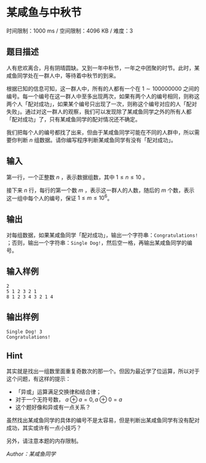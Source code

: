 # 某咸鱼与中秋节

时间限制：1000 ms / 空间限制：4096 KB / 难度：3

## 题目描述

人有悲欢离合，月有阴晴圆缺。又到一年中秋节，一年之中团聚的时节。此时，某咸鱼同学处在一群人中，等待着中秋节的到来。

根据已知的信息可知，这一群人中，所有的人都有一个在 $1\sim 100000000$ 之间的编号。每一个编号在这一群人中至多出现两次，如果有两个人的编号相同，则称这两个人「配对成功」，如果某个编号只出现了一次，则称这个编号对应的人「配对失败」。通过对这一群人的观察，我们可以发现除了某咸鱼同学之外的所有人都「配对成功」了，只有某咸鱼同学的配对情况还不确定。

我们把每个人的编号都找了出来，但由于某咸鱼同学可能在不同的人群中，所以需要你判断 $n$ 组数据。请你编写程序判断某咸鱼同学有没有「配对成功」。

## 输入

​第一行，一个正整数 $n$ ，表示数据组数，其中 $1 \leq n \leq 10$ 。

​接下来 $n$ 行，每行的第一个数 $m$ ，表示这一群人的人数，随后的 $m$ 个数，表示这一组中每个人的编号，保证 $1\le m \le 10^6$。

## 输出

对每组数据，如果某咸鱼同学「配对成功」，输出一个字符串：`Congratulations!` ；否则，输出一个字符串：`Single Dog!`，然后空一格，再输出某咸鱼同学的编号。

## 输入样例

    2
    5 1 2 3 2 1
    8 1 2 3 4 3 2 1 4

## 输出样例

    Single Dog! 3
    Congratulations!

## Hint

其实就是找出一组数里面重复奇数次的那一个。但因为最近学了位运算，所以对于这个问题，有这样的提示：

* 「异或」运算满足交换律和结合律；
* 对于一个无符号数， $a \oplus a = 0 , a \oplus 0 = a$
* 这个题好像和异或有一点关系？

虽然找出某咸鱼同学的具体的编号不是太容易，但是判断出某咸鱼同学有没有配对成功，其实或许有一点小技巧？

另外，请注意本题的内存限制。

*Author：某咸鱼同学*

